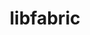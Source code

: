 ---
title: "libfabric"
layout: cache
categories: [package, v0.18]
meta: {"versions": ["1.14.1"], "compilers": ["gcc@7.5.0", "gcc@8.4.0"]}
spec_files: 
 - spec-0.json
 - spec-1.json
 - spec-2.json
spec_names:
 - 'libfabric@1.14.1%gcc@7.5.0~debug~kdreg fabrics=rxm,sockets,tcp,udp arch=linux-ubuntu18.04-x86_64'
 - 'libfabric@1.14.1%gcc@8.4.0~debug~kdreg fabrics=sockets,tcp,udp arch=linux-ubuntu18.04-x86_64'
 - 'libfabric@1.14.1%gcc@7.5.0~debug~kdreg fabrics=sockets,tcp,udp arch=linux-ubuntu18.04-x86_64'
---